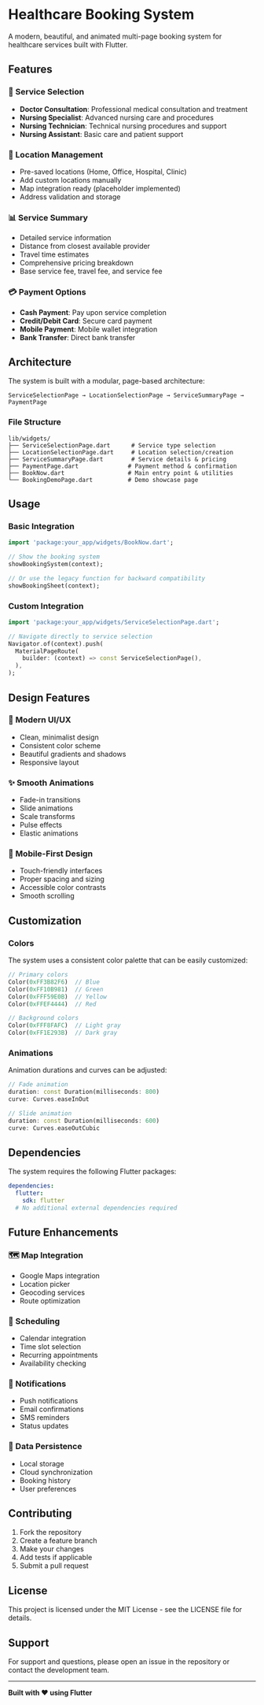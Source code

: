# Healthcare Booking System

A modern, beautiful, and animated multi-page booking system for healthcare services built with Flutter.

## Features

### 🏥 Service Selection
- **Doctor Consultation**: Professional medical consultation and treatment
- **Nursing Specialist**: Advanced nursing care and procedures
- **Nursing Technician**: Technical nursing procedures and support
- **Nursing Assistant**: Basic care and patient support

### 📍 Location Management
- Pre-saved locations (Home, Office, Hospital, Clinic)
- Add custom locations manually
- Map integration ready (placeholder implemented)
- Address validation and storage

### 📊 Service Summary
- Detailed service information
- Distance from closest available provider
- Travel time estimates
- Comprehensive pricing breakdown
- Base service fee, travel fee, and service fee

### 💳 Payment Options
- **Cash Payment**: Pay upon service completion
- **Credit/Debit Card**: Secure card payment
- **Mobile Payment**: Mobile wallet integration
- **Bank Transfer**: Direct bank transfer

## Architecture

The system is built with a modular, page-based architecture:

```
ServiceSelectionPage → LocationSelectionPage → ServiceSummaryPage → PaymentPage
```

### File Structure

```
lib/widgets/
├── ServiceSelectionPage.dart      # Service type selection
├── LocationSelectionPage.dart     # Location selection/creation
├── ServiceSummaryPage.dart        # Service details & pricing
├── PaymentPage.dart              # Payment method & confirmation
├── BookNow.dart                  # Main entry point & utilities
└── BookingDemoPage.dart          # Demo showcase page
```

## Usage

### Basic Integration

```dart
import 'package:your_app/widgets/BookNow.dart';

// Show the booking system
showBookingSystem(context);

// Or use the legacy function for backward compatibility
showBookingSheet(context);
```

### Custom Integration

```dart
import 'package:your_app/widgets/ServiceSelectionPage.dart';

// Navigate directly to service selection
Navigator.of(context).push(
  MaterialPageRoute(
    builder: (context) => const ServiceSelectionPage(),
  ),
);
```

## Design Features

### 🎨 Modern UI/UX
- Clean, minimalist design
- Consistent color scheme
- Beautiful gradients and shadows
- Responsive layout

### ✨ Smooth Animations
- Fade-in transitions
- Slide animations
- Scale transforms
- Pulse effects
- Elastic animations

### 📱 Mobile-First Design
- Touch-friendly interfaces
- Proper spacing and sizing
- Accessible color contrasts
- Smooth scrolling

## Customization

### Colors
The system uses a consistent color palette that can be easily customized:

```dart
// Primary colors
Color(0xFF3B82F6)  // Blue
Color(0xFF10B981)  // Green
Color(0xFFF59E0B)  // Yellow
Color(0xFFEF4444)  // Red

// Background colors
Color(0xFFF8FAFC)  // Light gray
Color(0xFF1E293B)  // Dark gray
```

### Animations
Animation durations and curves can be adjusted:

```dart
// Fade animation
duration: const Duration(milliseconds: 800)
curve: Curves.easeInOut

// Slide animation
duration: const Duration(milliseconds: 600)
curve: Curves.easeOutCubic
```

## Dependencies

The system requires the following Flutter packages:

```yaml
dependencies:
  flutter:
    sdk: flutter
  # No additional external dependencies required
```

## Future Enhancements

### 🗺️ Map Integration
- Google Maps integration
- Location picker
- Geocoding services
- Route optimization

### 📅 Scheduling
- Calendar integration
- Time slot selection
- Recurring appointments
- Availability checking

### 🔔 Notifications
- Push notifications
- Email confirmations
- SMS reminders
- Status updates

### 💾 Data Persistence
- Local storage
- Cloud synchronization
- Booking history
- User preferences

## Contributing

1. Fork the repository
2. Create a feature branch
3. Make your changes
4. Add tests if applicable
5. Submit a pull request

## License

This project is licensed under the MIT License - see the LICENSE file for details.

## Support

For support and questions, please open an issue in the repository or contact the development team.

---

**Built with ❤️ using Flutter**

